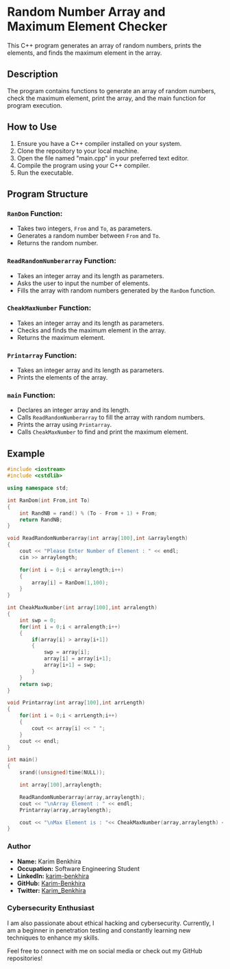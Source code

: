 # Random Number Array and Maximum Element Checker

This C++ program generates an array of random numbers, prints the elements, and finds the maximum element in the array.

## Description

The program contains functions to generate an array of random numbers, check the maximum element, print the array, and the main function for program execution.

## How to Use

1. Ensure you have a C++ compiler installed on your system.
2. Clone the repository to your local machine.
3. Open the file named "main.cpp" in your preferred text editor.
4. Compile the program using your C++ compiler.
5. Run the executable.

## Program Structure

### `RanDom` Function:

- Takes two integers, `From` and `To`, as parameters.
- Generates a random number between `From` and `To`.
- Returns the random number.

### `ReadRandomNumberarray` Function:

- Takes an integer array and its length as parameters.
- Asks the user to input the number of elements.
- Fills the array with random numbers generated by the `RanDom` function.

### `CheakMaxNumber` Function:

- Takes an integer array and its length as parameters.
- Checks and finds the maximum element in the array.
- Returns the maximum element.

### `Printarray` Function:

- Takes an integer array and its length as parameters.
- Prints the elements of the array.

### `main` Function:

- Declares an integer array and its length.
- Calls `ReadRandomNumberarray` to fill the array with random numbers.
- Prints the array using `Printarray`.
- Calls `CheakMaxNumber` to find and print the maximum element.


## Example

```cpp
#include <iostream>
#include <cstdlib>

using namespace std;

int RanDom(int From,int To)
{
    int RandNB = rand() % (To - From + 1) + From;
    return RandNB;
}

void ReadRandomNumberarray(int array[100],int &arraylength)
{
    cout << "Please Enter Number of Element : " << endl;
    cin >> arraylength;

    for(int i = 0;i < arraylength;i++)
    {
        array[i] = RanDom(1,100);
    }
}

int CheakMaxNumber(int array[100],int arralength)
{
    int swp = 0;
    for(int i = 0;i < arralength;i++)
    {
        if(array[i] > array[i+1])
        {
            swp = array[i];
            array[i] = array[i+1];
            array[i+1] = swp;
        }
    }
    return swp;
}

void Printarray(int array[100],int arrLength)
{
    for(int i = 0;i < arrLength;i++)
    {
        cout << array[i] << " ";
    }
    cout << endl;
}

int main()
{
    srand((unsigned)time(NULL));

    int array[100],arraylength;

    ReadRandomNumberarray(array,arraylength);
    cout << "\nArray Element : " << endl;
    Printarray(array,arraylength);

    cout << "\nMax Element is : "<< CheakMaxNumber(array,arraylength) << endl;
}

```

### Author

- **Name:** Karim Benkhira
- **Occupation:** Software Engineering Student
- **LinkedIn:** [karim-benkhira](https://linkedin.com/in/karim-benkhira-206597224)
- **GitHub:** [Karim-Benkhira](https://github.com/Karim-Benkhira)
- **Twitter:** [Karim_Benkhira](https://twitter.com/Karim_Benkhira)

### Cybersecurity Enthusiast

I am also passionate about ethical hacking and cybersecurity. Currently, I am a beginner in penetration testing and constantly learning new techniques to enhance my skills.

Feel free to connect with me on social media or check out my GitHub repositories!